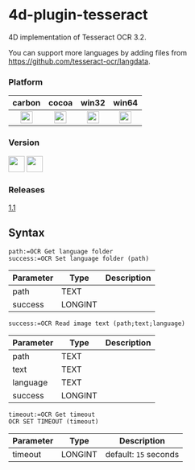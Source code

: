 4d-plugin-tesseract
===================

4D implementation of Tesseract OCR 3.2.

You can support more languages by adding files from https://github.com/tesseract-ocr/langdata.

### Platform

| carbon | cocoa | win32 | win64 |
|:------:|:-----:|:---------:|:---------:|
|<img src="https://cloud.githubusercontent.com/assets/1725068/22371562/1b091f0a-e4db-11e6-8458-8653954a7cce.png" width="24" height="24" />|<img src="https://cloud.githubusercontent.com/assets/1725068/22371562/1b091f0a-e4db-11e6-8458-8653954a7cce.png" width="24" height="24" />|<img src="https://cloud.githubusercontent.com/assets/1725068/22371562/1b091f0a-e4db-11e6-8458-8653954a7cce.png" width="24" height="24" />|<img src="https://cloud.githubusercontent.com/assets/1725068/22371562/1b091f0a-e4db-11e6-8458-8653954a7cce.png" width="24" height="24" />|

### Version

<img src="https://cloud.githubusercontent.com/assets/1725068/18940649/21945000-8645-11e6-86ed-4a0f800e5a73.png" width="32" height="32" /> <img src="https://cloud.githubusercontent.com/assets/1725068/18940648/2192ddba-8645-11e6-864d-6d5692d55717.png" width="32" height="32" />

### Releases

[1.1](https://github.com/miyako/4d-plugin-tesseract/releases/tag/1.1)

## Syntax

```
path:=OCR Get language folder
success:=OCR Set language folder (path)
```

Parameter|Type|Description
------------|------------|----
path|TEXT|
success|LONGINT|

```
success:=OCR Read image text (path;text;language)
```

Parameter|Type|Description
------------|------------|----
path|TEXT|
text|TEXT|
language|TEXT|
success|LONGINT|

```
timeout:=OCR Get timeout
OCR SET TIMEOUT (timeout)
```

Parameter|Type|Description
------------|------------|----
timeout|LONGINT|default: ``15`` seconds

